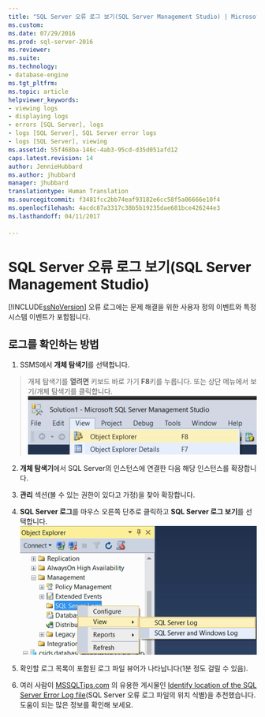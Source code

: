 ```yaml
---
title: "SQL Server 오류 로그 보기(SQL Server Management Studio) | Microsoft 문서"
ms.custom: 
ms.date: 07/29/2016
ms.prod: sql-server-2016
ms.reviewer: 
ms.suite: 
ms.technology:
- database-engine
ms.tgt_pltfrm: 
ms.topic: article
helpviewer_keywords:
- viewing logs
- displaying logs
- errors [SQL Server], logs
- logs [SQL Server], SQL Server error logs
- logs [SQL Server], viewing
ms.assetid: 55f468ba-146c-4ab3-95cd-d35d051afd12
caps.latest.revision: 14
author: JennieHubbard
ms.author: jhubbard
manager: jhubbard
translationtype: Human Translation
ms.sourcegitcommit: f3481fcc2bb74eaf93182e6cc58f5a06666e10f4
ms.openlocfilehash: 4acdc87a3317c38b5b19235dae681bce426244e3
ms.lasthandoff: 04/11/2017

---
```

# <a name="view-the-sql-server-error-log-sql-server-management-studio"></a>SQL Server 오류 로그 보기(SQL Server Management Studio)
  [!INCLUDE[ssNoVersion](../../includes/ssnoversion-md.md)] 오류 로그에는 문제 해결을 위한 사용자 정의 이벤트와 특정 시스템 이벤트가 포함됩니다. 
  

  ## <a name="how-to-view-the-logs"></a>로그를 확인하는 방법
1.  SSMS에서 **개체 탐색기**를 선택합니다.

>개체 탐색기를 **열려면** 키보드 바로 가기 **F8**키를 누릅니다. 또는 상단 메뉴에서 보기/개체 탐색기를 클릭합니다. ![Object_explorer](../../relational-databases/performance/media/object-explorer.png) 


2.  **개체 탐색기**에서 SQL Server의 인스턴스에 연결한 다음 해당 인스턴스를 확장합니다.
  
3.  **관리** 섹션(볼 수 있는 권한이 있다고 가정)을 찾아 확장합니다.

4.  **SQL Server 로그**를 마우스 오른쪽 단추로 클릭하고 **SQL Server 로그 보기**를 선택합니다.
 ![View_SQLServer_Log_SSMS](../../relational-databases/performance/media/view-sqlserver-log-ssms.png) 
 
5.  확인할 로그 목록이 포함된 로그 파일 뷰어가 나타납니다(1분 정도 걸릴 수 있음).
  
6. 여러 사람이 [MSSQLTips.com](https://www.mssqltips.com/) 의 유용한 게시물인 [Identify location of the SQL Server Error Log file](https://www.mssqltips.com/sqlservertip/2506/identify-location-of-the-sql-server-error-log-file/)(SQL Server 오류 로그 파일의 위치 식별)을 추천했습니다. 도움이 되는 많은 정보를 확인해 보세요.
  
  

